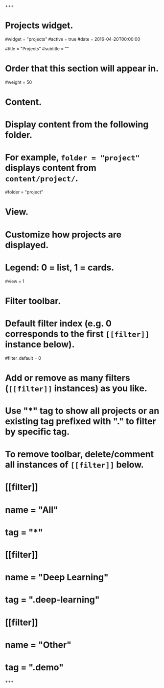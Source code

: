 +++
# Projects widget.
#widget = "projects"
#active = true
#date = 2016-04-20T00:00:00

#title = "Projects"
#subtitle = ""

# Order that this section will appear in.
#weight = 50

# Content.
# Display content from the following folder.
# For example, `folder = "project"` displays content from `content/project/`.
#folder = "project"

# View.
# Customize how projects are displayed.
# Legend: 0 = list, 1 = cards.
#view = 1

# Filter toolbar.

# Default filter index (e.g. 0 corresponds to the first `[[filter]]` instance below).
#filter_default = 0

# Add or remove as many filters (`[[filter]]` instances) as you like.
# Use "*" tag to show all projects or an existing tag prefixed with "." to filter by specific tag.
# To remove toolbar, delete/comment all instances of `[[filter]]` below.
# [[filter]]
#   name = "All"
#   tag = "*"
#  
# [[filter]]
#   name = "Deep Learning"
#   tag = ".deep-learning"
#
# [[filter]]
#   name = "Other"
#   tag = ".demo"

+++


